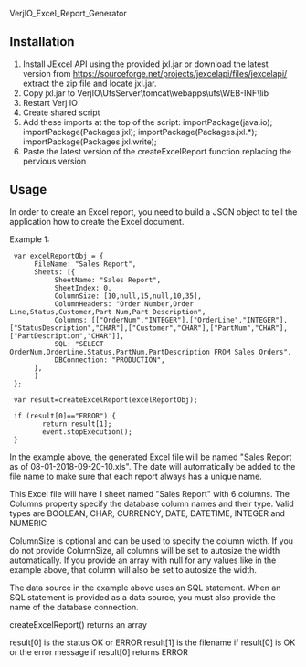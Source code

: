 VerjIO_Excel_Report_Generator

Installation
------------
1. Install JExcel API using the provided jxl.jar or download the latest version from https://sourceforge.net/projects/jexcelapi/files/jexcelapi/ extract the zip file and locate jxl.jar.
2. Copy jxl.jar to VerjIO\UfsServer\tomcat\webapps\ufs\WEB-INF\lib
3. Restart Verj IO
4. Create shared script 
5. Add these imports at the top of the script:
   importPackage(java.io);
   importPackage(Packages.jxl);
   importPackage(Packages.jxl.*);
   importPackage(Packages.jxl.write);
6. Paste the latest version of the createExcelReport function replacing the pervious version

Usage
-----
In order to create an Excel report, you need to build a JSON object to tell the application how to create the Excel document.

Example 1:

     var excelReportObj = {
          FileName: "Sales Report",
          Sheets: [{ 
               SheetName: "Sales Report", 
               SheetIndex: 0,
               ColumnSize: [10,null,15,null,10,35], 
               ColumnHeaders: "Order Number,Order Line,Status,Customer,Part Num,Part Description",
               Columns: [["OrderNum","INTEGER"],["OrderLine","INTEGER"],["StatusDescription","CHAR"],["Customer","CHAR"],["PartNum","CHAR"],["PartDescription","CHAR"]],
               SQL: "SELECT OrderNum,OrderLine,Status,PartNum,PartDescription FROM Sales Orders",
               DBConnection: "PRODUCTION",
          },
          ]
     };
     
     var result=createExcelReport(excelReportObj);

     if (result[0]=="ERROR") {
	        return result[1];
	        event.stopExecution();
     }

In the example above, the generated Excel file will be named "Sales Report as of 08-01-2018-09-20-10.xls". The date will automatically be added to the file name to make sure that each report always has a unique name.

This Excel file will have 1 sheet named "Sales Report" with 6 columns. The Columns property specify the database column names and their type. Valid types are BOOLEAN, CHAR, CURRENCY, DATE, DATETIME, INTEGER and NUMERIC

ColumnSize is optional and can be used to specify the column width. If you do not provide ColumnSize, all columns will be set to autosize the width automatically. If you provide an array with null for any values like in the example above, that column will also be set to autosize the width.

The data source in the example above uses an SQL statement. When an SQL statement is provided as a data source, you must also provide the name of the database connection. 

createExcelReport() returns an array

result[0] is the status OK or ERROR
result[1] is the filename if result[0] is OK or the error message if result[0] returns ERROR



